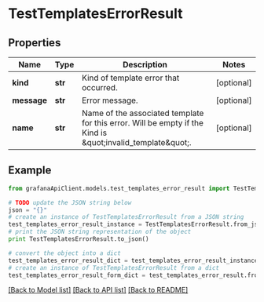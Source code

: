 # TestTemplatesErrorResult


## Properties
Name | Type | Description | Notes
------------ | ------------- | ------------- | -------------
**kind** | **str** | Kind of template error that occurred. | [optional] 
**message** | **str** | Error message. | [optional] 
**name** | **str** | Name of the associated template for this error. Will be empty if the Kind is \&quot;invalid_template\&quot;. | [optional] 

## Example

```python
from grafanaApiClient.models.test_templates_error_result import TestTemplatesErrorResult

# TODO update the JSON string below
json = "{}"
# create an instance of TestTemplatesErrorResult from a JSON string
test_templates_error_result_instance = TestTemplatesErrorResult.from_json(json)
# print the JSON string representation of the object
print TestTemplatesErrorResult.to_json()

# convert the object into a dict
test_templates_error_result_dict = test_templates_error_result_instance.to_dict()
# create an instance of TestTemplatesErrorResult from a dict
test_templates_error_result_form_dict = test_templates_error_result.from_dict(test_templates_error_result_dict)
```
[[Back to Model list]](../README.md#documentation-for-models) [[Back to API list]](../README.md#documentation-for-api-endpoints) [[Back to README]](../README.md)


